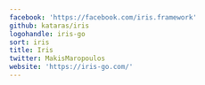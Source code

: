 ```yaml
---
facebook: 'https://facebook.com/iris.framework'
github: kataras/iris
logohandle: iris-go
sort: iris
title: Iris
twitter: MakisMaropoulos
website: 'https://iris-go.com/'
---
```

